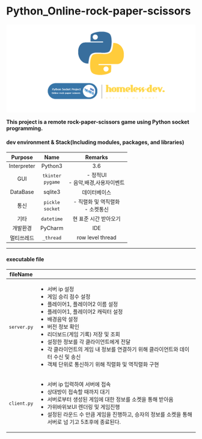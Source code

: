# Python_Online-rock-paper-scissors

<img src="./project_img/python_socket_project.png"/>


**This project is a remote rock-paper-scissors game using Python socket programming.**

####  dev environment & Stack(Including modules, packages, and libraries)
| Purpose | Name | Remarks |
|:---:|:---:|:---:|
|Interpreter | Python3 | 3.6|
| GUI | `tkinter`<br>`pygame` | - 정적UI<br>- 음악,배경,사용자이벤트 |
|DataBase|sqlite3|데이터베이스|
|통신|`pickle`<br>`socket`| - 직렬화 및 역직렬화<br>- 소켓통신
|기타|`datetime`| 현 표준 시간 받아오기
|개발환경| PyCharm | IDE
|멀티쓰레드|`_thread`| row level thread

<hr>

#### executable file


| fileName |  |
|------------|----------|
| `server.py` | <ul><li>서버 ip 설정</li><li>게임 승리 점수 설정</li><li>플레이어1, 플레이어2 이름 설정</li><li>플레이어1, 플레이어2 캐릭터 설정</li><li>배경음악 설정</li><li>버전 정보 확인</li><li>리더보드(게임 기록) 저장 및 조회</li><li>설정한 정보를 각 클라이언트에게 전달</li><li>각 클라이언트의 게임 내 정보를 연결하기 위해 클라이언트와 데이터 수신 및 송신</li><li>객체 단위로 통신하기 위해 직렬화 및 역직렬화 구현</li></ul> |
| `client.py` | <ul><li>서버 ip 입력하여 서버에 접속</li><li>상대방이 접속할 때까지 대기</li><li>서버로부터 생성된 게임에 대한 정보를 소켓을 통해 받아옴</li><li>가위바위보UI 렌더링 및 게임진행</li><li>설정된 라운드 수 만큼 게임을 진행하고, 승자의 정보를 소켓을 통해 서버로 넘	  기고 5초후에 종료된다.</li></ul> | 
